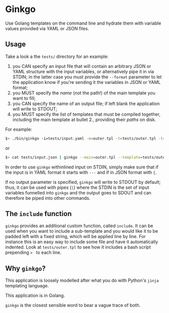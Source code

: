 # Ginkgo

Use Golang templates on the command line and hydrate them with variable values provided via YAML or JSON files.

## Usage

Take a look a the `tests/` directory for an example: 

1. you CAN specify an input file that will contain an arbitrary JSON or YAML structure with the input variables, or alternatively pipe it in via STDIN; in the latter case you must provide the `--format` parameter to let the application know if you're sending it the variables in JSON or YAML format;
1. you MUST specify the *name* (not the path!) of the main template you want to fill;
1. you CAN specify the name of an output file; if left blank the application will write to STDOUT;
1. you MUST specify the list of templates that must be compiled together, including the main template at bullet 2., providing their *paths* on disk.

For example:

```bash
$> ./bin/ginkgo -i=tests/input.yaml -m=outer.tpl -t=tests/outer.tpl -t=tests/inner.tpl
```

or 

```bash
$> cat tests/input.json | ginkgo --main=outer.tpl --template=tests/outer.tpl --template=tests/inner.tpl
```

In order to use `ginkgo` withinlined input on STDIN, simply make sure that if the input is in YAML format it starts with `---` and if in JSON format with `{`.

If no output parameter is specified, `ginkgo` will write to STDOUT by default; thus, it can be used with pipes (`|`) where the STDIN is the set of input variables funnelled into `ginkgo` and the output goes to SDOUT and can therefore be piped into other commands.

## The `include` function

`ginkgo` provides an additional custom function, called `include`. It can be used when you want to include a sub-template and you would like it to be padded left with a fixed string, which will be applied line by line. For instance this is an easy way to include some file and have it automatically indented. Look at `tests/outer.tpl` to see how it includes a bash script prepending `> ` to each line.

## Why `ginkgo`?

This application is loosely modelled after what you do with Python's `jinja` templating language.

This application is in Golang. 

`ginkgo` is the closest sensible word to bear a vague trace of both. 
